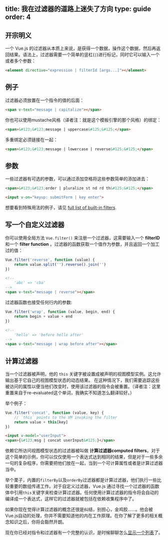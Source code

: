 title: 我在过滤器的道路上迷失了方向
type: guide
order: 4
---

## 开宗明义

一个 Vue.js 的过滤器从本质上来说，是获得一个数据，操作这个数据，然后再返回结果。语法上，过滤器需要一个简单的竖杠(`|`)进行标记，同时它可以输入一个或者多个参数：

``` html
<element directive="expression | filterId [args...]"></element>
```

## 例子

过滤器必须放置在一个指令的值的后面：

``` html
<span v-text="message | capitalize"></span>
```

你也可以使用mustache风格（译者注：就是这个模板引擎的那个风格）的绑定：

``` html
<span>&#123;&#123;message | uppercase&#125;&#125;</span>
```

多重绑定必须链接在一起：

``` html
<span>&#123;&#123;message | lowercase | reverse&#125;&#125;</span>
```

## 参数

一些过滤器有可选的参数，可以通过添加空格将这些参数简单的添加进去：

``` html
<span>&#123;&#123;order | pluralize st nd rd th&#125;&#125;</span>
```

``` html
<input v-on="keyup: submitForm | key enter">
```

想要看到特殊用法的例子，请见 [full list of built-in filters](/api/filters.html).

## 写一个自定义过滤器

你可以使用全局方法 `Vue.filter()` 来注册一个过滤器，这需要输入一个 **filterID** 和一个 **filter function** 。过滤器的函数获取一个值作为参数，并且返回一个加工过的值：

``` js
Vue.filter('reverse', function (value) {
    return value.split('').reverse().join('')
})
```

``` html
<!--
    'abc' => 'cba'
-->
<span v-text="message | reverse"></span>
```

过滤器函数也接受任何行内的参数:

``` js
Vue.filter('wrap', function (value, begin, end) {
    return begin + value + end
})
```

``` html
<!--
    'hello' => 'before hello after'
-->
<span v-text="message | wrap before after"></span>
```

## 计算过滤器

当一个过滤器被声明，他的 `this` 关键字被设置成被声明的视图模型实例。这允许输出基于它自己的视图模型状态的动态结果。
在这种情况下，我们需要追踪这些被访问的属性以便当他们改变时，使用该过滤器的指令会被重置。（译者注：这里重置来自于re-evaluated这个单词，我确实不知道怎么翻译较好。）

举个例子：

``` js
Vue.filter('concat', function (value, key) {
    // `this` points to the VM invoking the filter
    return value + this[key]
})
```
``` html
<input v-model="userInput">
<span>{&#123;msg | concat userInput&#125;}</span>
```

依赖它所访问视图模型状态的过滤器被叫做 **计算过滤器computed filters**。对于这个简单的示例，你可以仅仅使用一个表达式达到相同的结果，但是对于一些多余一句的复杂程序，你需要把他们放在一起，当到一个可计算属性或者是计算过滤器当中。

举个栗子，内置的`filterBy`以及`orderBy`过滤器都是计算过滤器，他们执行一些比较重要的数组传递工作。对于自定义过滤器，Vue.js 通过寻找一个过滤器的函数体中引用`this`关键字来检查计算过滤器。任何使用计算过滤器的指令将会自动的编译成一个表达式，这样它的过滤器就被包括在依赖收集程序中了。

如果你现在觉得计算过滤器的概念还很是纠结，别担心，金鸡胶……。他会被Vue.js自动的处理，你并不需要知道他的内在工作原理。在你了解了更多的相关概念知识之后，你将会豁然开朗。

现在你已经对指令和过滤器有一个完整的认识，是时候聊聊怎么[显示一个列表](./list.html)了。